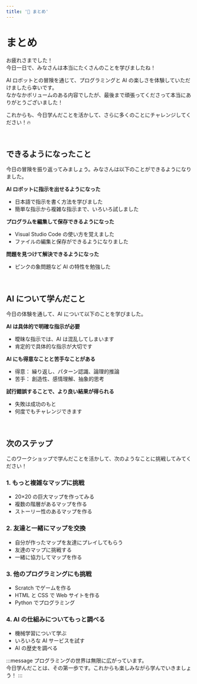 ```yaml
---
title: '🩶 まとめ'
---
```


# まとめ

お疲れさまでした！\
今日一日で、みなさんは本当にたくさんのことを学びましたね！

AI ロボットとの冒険を通じて、プログラミングと AI の楽しさを体験していただけましたら幸いです。\
なかなかボリュームのある内容でしたが、最後まで頑張ってくださって本当にありがとうございました！

これからも、今日学んだことを活かして、さらに多くのことにチャレンジしてください！🔥

<br />

## できるようになったこと

今日の冒険を振り返ってみましょう。みなさんは以下のことができるようになりました。

**AI ロボットに指示を出せるようになった**

- 日本語で指示を書く方法を学びました
- 簡単な指示から複雑な指示まで、いろいろ試しました

**プログラムを編集して保存できるようになった**

- Visual Studio Code の使い方を覚えました
- ファイルの編集と保存ができるようになりました

**問題を見つけて解決できるようになった**

- ピンクの象問題など AI の特性を勉強した

<br />

## AI について学んだこと

今日の体験を通して、AI について以下のことを学びました。

**AI は具体的で明確な指示が必要**

- 曖昧な指示では、AI は混乱してしまいます
- 肯定的で具体的な指示が大切です

**AI にも得意なことと苦手なことがある**

- 得意： 繰り返し、パターン認識、論理的推論
- 苦手： 創造性、感情理解、抽象的思考

**試行錯誤することで、より良い結果が得られる**

- 失敗は成功のもと
- 何度でもチャレンジできます

<br />

## 次のステップ

このワークショップで学んだことを活かして、次のようなことに挑戦してみてください！

### 1. もっと複雑なマップに挑戦

- 20×20 の巨大マップを作ってみる
- 複数の階層があるマップを作る
- ストーリー性のあるマップを作る

### 2. 友達と一緒にマップを交換

- 自分が作ったマップを友達にプレイしてもらう
- 友達のマップに挑戦する
- 一緒に協力してマップを作る

### 3. 他のプログラミングにも挑戦

- Scratch でゲームを作る
- HTML と CSS で Web サイトを作る
- Python でプログラミング

### 4. AI の仕組みについてもっと調べる

- 機械学習について学ぶ
- いろいろな AI サービスを試す
- AI の歴史を調べる

:::message
プログラミングの世界は無限に広がっています。\
今日学んだことは、その第一歩です。これからも楽しみながら学んでいきましょう！
:::
